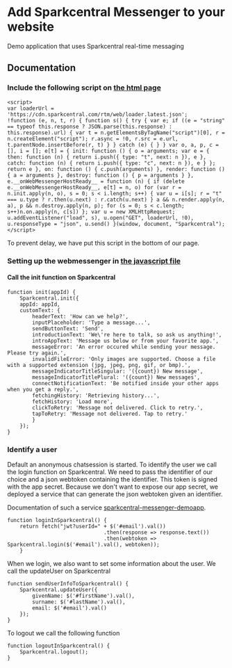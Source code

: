 # Add Sparkcentral Messenger to your website
Demo application that uses Sparkcentral real-time messaging

## Documentation
### Include the following script on [the html page](https://github.com/sparkcentral/sparkcentral-messenger-demoapp/blob/allinone/src/main/resources/static/index.html)
```
<script>
var loaderUrl = 'https://cdn.sparkcentral.com/rtm/web/loader.latest.json';
!function (e, n, t, r) { function s() { try { var e; if ((e = "string" == typeof this.response ? JSON.parse(this.response) : this.response).url) { var t = n.getElementsByTagName("script")[0], r = n.createElement("script"); r.async = !0, r.src = e.url, t.parentNode.insertBefore(r, t) } } catch (e) { } } var o, a, p, c = [], i = []; e[t] = { init: function () { o = arguments; var e = { then: function (n) { return i.push({ type: "t", next: n }), e }, catch: function (n) { return i.push({ type: "c", next: n }), e } }; return e }, on: function () { c.push(arguments) }, render: function () { a = arguments }, destroy: function () { p = arguments } }, e.__onWebMessengerHostReady__ = function (n) { if (delete e.__onWebMessengerHostReady__, e[t] = n, o) for (var r = n.init.apply(n, o), s = 0; s < i.length; s++) { var u = i[s]; r = "t" === u.type ? r.then(u.next) : r.catch(u.next) } a && n.render.apply(n, a), p && n.destroy.apply(n, p); for (s = 0; s < c.length; s++)n.on.apply(n, c[s]) }; var u = new XMLHttpRequest; u.addEventListener("load", s), u.open("GET", loaderUrl, !0), u.responseType = "json", u.send() }(window, document, "Sparkcentral");
</script>
```
To prevent delay, we have put this script in the bottom of our page.
### Setting up the webmessenger in [the javascript file](https://github.com/sparkcentral/sparkcentral-messenger-demoapp/blob/allinone/src/main/resources/static/js/app.js)
#### Call the init function on Sparkcentral
````
function init(appId) {
    Sparkcentral.init({
    appId: appId,
    customText: {
        headerText: 'How can we help?',
        inputPlaceholder: 'Type a message...',
        sendButtonText: 'Send',
        introductionText: 'We\'re here to talk, so ask us anything!',
        introAppText: 'Message us below or from your favorite app.',
        messageError: 'An error occured while sending your message. Please try again.',
        invalidFileError: 'Only images are supported. Choose a file with a supported extension (jpg, jpeg, png, gif, or bmp).',
        messageIndicatorTitleSingular: '({count}) New message',
        messageIndicatorTitlePlural: '({count}) New messages',
        connectNotificationText: 'Be notified inside your other apps when you get a reply.',
        fetchingHistory: 'Retrieving history...',
        fetchHistory: 'Load more',
        clickToRetry: 'Message not delivered. Click to retry.',
        tapToRetry: 'Message not delivered. Tap to retry.'
        }
    });
}
````
### Identify a user
Default an anonymous chatsession is started. To identify the user we call the login function on Sparkcentral. We need to pass the identifier of our choice and a json webtoken containing the identifier. This token is signed with the app secret. Because we don't want to expose our app secret, we deployed a service that can generate the json webtoken given an identifier.

Documentation of such a service [sparkcentral-messenger-demoapp](JWTGENERATOR.md).

```
function loginInSparkcentral() {
    return fetch("jwt?userId=" + $('#email').val())
                               .then(response => response.text())
                               .then(webtoken => Sparkcentral.login($('#email').val(), webtoken));
    }
```
When we login, we also want to set some information about the user. We call the updateUser on Sparkcentral
```
function sendUserInfoToSparkcentral() {
    Sparkcentral.updateUser({
        givenName: $('#firstName').val(),
        surname: $('#lastName').val(),
        email: $('#email').val()
    });
}
```
To logout we call the following function
```
function logoutInSparkcentral() {
    Sparkcentral.logout();
}
